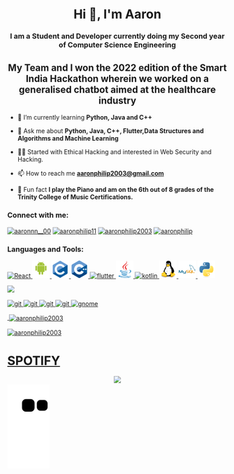<h1 align="center">Hi 👋, I'm Aaron</h1>
<h3 align="center">I am a Student and Developer currently doing my Second year of Computer Science Engineering</h3>

<h2 align="center">My Team and I won the 2022 edition of the Smart India Hackathon wherein we worked on a generalised chatbot aimed at the healthcare industry</h2>

- 🌱 I’m currently learning **Python, Java and C++**

- 💬 Ask me about **Python, Java, C++, Flutter,Data Structures and Algorithms and Machine Learning**

- 🐱‍💻 Started with Ethical Hacking and interested in Web Security and Hacking.

- 📫 How to reach me **aaronphilip2003@gmail.com**

- 🎹 Fun fact **I play the Piano and am on the 6th out of 8 grades of the Trinity College of Music Certifications.**

<h3 align="left">Connect with me:</h3>
<p align="left">
<a href="https://instagram.com/aaronnn__00" target="blank"><img align="center" src="https://raw.githubusercontent.com/rahuldkjain/github-profile-readme-generator/master/src/images/icons/Social/instagram.svg" alt="aaronnn__00" height="30" width="40" /></a>
<a href="https://twitter.com/aaronphilip11" target="blank"><img align="center" src="https://raw.githubusercontent.com/rahuldkjain/github-profile-readme-generator/master/src/images/icons/Social/twitter.svg" alt="aaronphilip11" height="30" width="40" /></a>
<a href="https://www.hackerrank.com/aaronphilip2003" target="blank"><img align="center" src="https://raw.githubusercontent.com/rahuldkjain/github-profile-readme-generator/master/src/images/icons/Social/hackerrank.svg" alt="aaronphilip2003" height="30" width="40" /></a>
<a href="https://codeforces.com/profile/aaronphilip" target="blank"><img align="center" src="https://raw.githubusercontent.com/rahuldkjain/github-profile-readme-generator/master/src/images/icons/Social/codeforces.svg" alt="aaronphilip" height="30" width="40" /></a>
</p>

<h3 align="left">Languages and Tools:</h3>
<p align="left"> <a href="https://reactjs.org/" target="_blank"> <img src="https://cdn.jsdelivr.net/gh/devicons/devicon/icons/react/react-original-wordmark.svg" alt="React" width="40" height="40" /> </a> <a href="https://developer.android.com" target="_blank"> <img src="https://raw.githubusercontent.com/devicons/devicon/master/icons/android/android-original-wordmark.svg" alt="android" width="40" height="40"/> </a> <a href="https://www.cprogramming.com/" target="_blank"> <img src="https://raw.githubusercontent.com/devicons/devicon/master/icons/c/c-original.svg" alt="c" width="40" height="40"/> </a> <a href="https://www.w3schools.com/cpp/" target="_blank"> <img src="https://raw.githubusercontent.com/devicons/devicon/master/icons/cplusplus/cplusplus-original.svg" alt="cplusplus" width="40" height="40"/> </a> <a href="https://flutter.dev" target="_blank"> <img src="https://www.vectorlogo.zone/logos/flutterio/flutterio-icon.svg" alt="flutter" width="40" height="40"/> </a> <a href="https://www.java.com" target="_blank"> <img src="https://raw.githubusercontent.com/devicons/devicon/master/icons/java/java-original.svg" alt="java" width="40" height="40"/> </a> <a href="https://kotlinlang.org" target="_blank"> <img src="https://www.vectorlogo.zone/logos/kotlinlang/kotlinlang-icon.svg" alt="kotlin" width="40" height="40"/> </a> <a href="https://www.linux.org/" target="_blank"> <img src="https://raw.githubusercontent.com/devicons/devicon/master/icons/linux/linux-original.svg" alt="linux" width="40" height="40"/> </a> <a href="https://www.mysql.com/" target="_blank"> <img src="https://raw.githubusercontent.com/devicons/devicon/master/icons/mysql/mysql-original-wordmark.svg" alt="mysql" width="40" height="40"/> </a> <a href="https://www.python.org" target="_blank"> <img src="https://raw.githubusercontent.com/devicons/devicon/master/icons/python/python-original.svg" alt="python" width="40" height="40"/> </a></p>
<!-- <a href="https://www.djangoproject.com/" target="_blank" rel="noreferrer"> <img src="https://raw.githubusercontent.com/devicons/devicon/master/icons/django/django-original.svg" alt="django" width="40" height="40"/> </a> -->
 </a>
 <a href="https://www.php.net/" target="_blank"><img src="https://img.shields.io/badge/PHP-777BB4?style=for-the-badge&logo=php&logoColor=white" /> </a>

<a href="https://www.javascript.com/" target="_blank" rel="noreferrer"> <img src="https://www.vectorlogo.zone/logos/javascript/javascript-icon.svg" alt="git" width="40" height="40"/> </a>
<a href="https://devdocs.io/css/" target="_blank" rel="noreferrer"> <img src="https://www.vectorlogo.zone/logos/w3_css/w3_css-official.svg" alt="git" width="40" height="40"/> </a>
<a href="https://devdocs.io/html/" target="_blank" rel="noreferrer"> <img src="https://www.vectorlogo.zone/logos/w3_html5/w3_html5-icon.svg" alt="git" width="40" height="40"/> </a>
<a href="https://git-scm.com/" target="_blank" rel="noreferrer"> <img src="https://www.vectorlogo.zone/logos/git-scm/git-scm-icon.svg" alt="git" width="40" height="40"/>
 <a href="https://www.gnome.org/" target="_blank" rel="noreferrer"> <img src="https://www.vectorlogo.zone/util/preview.html?image=/logos/gnome/gnome-icon.svg" alt="gnome" width="40" height="40"/>


<p>&nbsp;<img align="center" src="https://github-readme-stats.vercel.app/api?username=aaronphilip2003&show_icons=true&locale=en" alt="aaronphilip2003" /></p>

<p><img align="center" src="https://github-readme-streak-stats.herokuapp.com/?user=aaronphilip2003&" alt="aaronphilip2003" /></p>

<!-- div {text-align: center;} -->
<h1>SPOTIFY</h1>  </div>

<div align= center style:" display: grid; grid-template-columns: 1fr 1fr; grid-gap: 71px ">
<a herf="https://spotify-github-profile.vercel.app/api/view?uid=d57rcuk3sbwgiotedak0swrdh&cover_image=true&theme=compact)](https://spotify-github-profile.vercel.app/api/view?uid=d57rcuk3sbwgiotedak0swrdh&redirect=true" target="_top">
<img height="340px" class="grid-child green" src="https://spotify-github-profile.vercel.app/api/view?uid=d57rcuk3sbwgiotedak0swrdh&cover_image=true&theme=compact&cover_image=true&theme=default"/></a>
</div>

<img src="https://raw.githubusercontent.com/Aaronphilip2003/Aaronphilip2003/output/github-contribution-grid-snake.svg">
<!-- connected to the YAML file on github workflows -->
